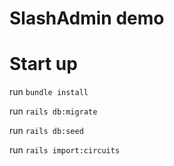 # SlashAdmin demo

# Start up

run `bundle install`

run `rails db:migrate`

run `rails db:seed`

run `rails import:circuits`
